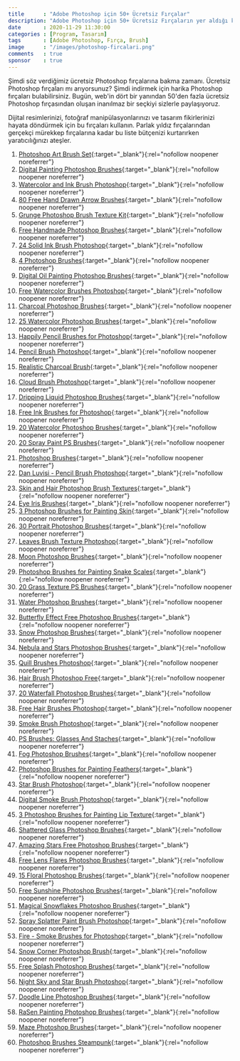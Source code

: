 ```yaml
---
title      : "Adobe Photoshop için 50+ Ücretsiz Fırçalar"
description: "Adobe Photoshop için 50+ Ücretsiz Fırçaların yer aldığı kaynakları sizler için derledik."
date       : 2020-11-29 11:30:00
categories : [Program, Tasarım]
tags       : [Adobe Photoshop, Fırça, Brush]
image      : "/images/photoshop-fircalari.png"
comments   : true
sponsor    : true
---
```


Şimdi söz verdiğimiz ücretsiz Photoshop fırçalarına bakma zamanı. Ücretsiz Photoshop fırçaları mı arıyorsunuz? Şimdi indirmek için harika Photoshop fırçaları bulabilirsiniz. Bugün, web'in dört bir yanından 50'den fazla ücretsiz Photoshop fırçasından oluşan inanılmaz bir seçkiyi sizlerle paylaşıyoruz.

Dijital resimlerinizi, fotoğraf manipülasyonlarınızı ve tasarım fikirlerinizi hayata döndürmek için bu fırçaları kullanın. Parlak yıldız fırçalarından gerçekçi mürekkep fırçalarına kadar bu liste bütçenizi kurtarırken yaratıcılığınızı ateşler.

1. [Photoshop Art Brush Set](https://bit.ly/3qa4aXs){:target="_blank"}{:rel="nofollow noopener noreferrer"}
2. [Digital Painting Photoshop Brushes](https://bit.ly/3lg9SU4){:target="_blank"}{:rel="nofollow noopener noreferrer"}
3. [Watercolor and Ink Brush Photoshop](https://bit.ly/3ljVKJe){:target="_blank"}{:rel="nofollow noopener noreferrer"}
4. [80 Free Hand Drawn Arrow Brushes](https://bit.ly/3lihEg7){:target="_blank"}{:rel="nofollow noopener noreferrer"}
5. [Grunge Photoshop Brush Texture Kit](https://bit.ly/3mjpLKG){:target="_blank"}{:rel="nofollow noopener noreferrer"}
6. [Free Handmade Photoshop Brushes](https://bit.ly/2KLOut7){:target="_blank"}{:rel="nofollow noopener noreferrer"}
7. [24 Solid Ink Brush Photoshop](https://bit.ly/3mkMGoL){:target="_blank"}{:rel="nofollow noopener noreferrer"}
8. [4 Photoshop Brushes](https://bit.ly/36eEwJ3){:target="_blank"}{:rel="nofollow noopener noreferrer"}
9. [Digital Oil Painting Photoshop Brushes](https://bit.ly/36fTZZm){:target="_blank"}{:rel="nofollow noopener noreferrer"}
10. [Free Watercolor Brushes Photoshop](https://bit.ly/37eGY1G){:target="_blank"}{:rel="nofollow noopener noreferrer"}
11. [Charcoal Photoshop Brushes](https://bit.ly/3mmyr34){:target="_blank"}{:rel="nofollow noopener noreferrer"}
12. [25 Watercolor Photoshop Brushes](https://bit.ly/2VbKK63){:target="_blank"}{:rel="nofollow noopener noreferrer"}
13. [Happily Pencil Brushes for Photoshop](https://bit.ly/3fNuDFt){:target="_blank"}{:rel="nofollow noopener noreferrer"}
14. [Pencil Brush Photoshop](https://bit.ly/2VaKrIW){:target="_blank"}{:rel="nofollow noopener noreferrer"}
15. [Realistic Charcoal Brush](https://bit.ly/3fPMs6H){:target="_blank"}{:rel="nofollow noopener noreferrer"}
16. [Cloud Brush Photoshop](https://bit.ly/33sbdRA){:target="_blank"}{:rel="nofollow noopener noreferrer"}
17. [Dripping Liquid Photoshop Brushes](https://bit.ly/3liDuQv){:target="_blank"}{:rel="nofollow noopener noreferrer"}
18. [Free Ink Brushes for Photoshop](https://bit.ly/36i2Sll){:target="_blank"}{:rel="nofollow noopener noreferrer"}
19. [20 Watercolor Photoshop Brushes](https://bit.ly/2JpLTEq){:target="_blank"}{:rel="nofollow noopener noreferrer"}
20. [20 Spray Paint PS Brushes](https://bit.ly/3mmyDPQ){:target="_blank"}{:rel="nofollow noopener noreferrer"}
21. [Photoshop Brushes](https://bit.ly/2HMzlXm){:target="_blank"}{:rel="nofollow noopener noreferrer"}
22. [Dan Luvisi - Pencil Brush Photoshop](https://bit.ly/33r5FGY){:target="_blank"}{:rel="nofollow noopener noreferrer"}
23. [Skin and Hair Photoshop Brush Textures](https://bit.ly/3mhYdp7){:target="_blank"}{:rel="nofollow noopener noreferrer"}
24. [Eye Iris Brushes](https://bit.ly/36hWr1J){:target="_blank"}{:rel="nofollow noopener noreferrer"}
25. [3 Photoshop Brushes for Painting Skin](https://bit.ly/3miax8B){:target="_blank"}{:rel="nofollow noopener noreferrer"}
26. [30 Portrait Photoshop Brushes](https://bit.ly/3miaqKd){:target="_blank"}{:rel="nofollow noopener noreferrer"}
27. [Leaves Brush Texture Photoshop](https://bit.ly/3lhDiRy){:target="_blank"}{:rel="nofollow noopener noreferrer"}
28. [Moon Photoshop Brushes](https://bit.ly/3qdriUK){:target="_blank"}{:rel="nofollow noopener noreferrer"}
29. [Photoshop Brushes for Painting Snake Scales](https://bit.ly/3lga8T2){:target="_blank"}{:rel="nofollow noopener noreferrer"}
30. [20 Grass Texture PS Brushes](https://bit.ly/2VdyO3N){:target="_blank"}{:rel="nofollow noopener noreferrer"}
31. [Water Photoshop Brushes](https://bit.ly/37eH4GA){:target="_blank"}{:rel="nofollow noopener noreferrer"}
32. [Butterfly Effect Free Photoshop Brushes](https://bit.ly/2Jmpvfi){:target="_blank"}{:rel="nofollow noopener noreferrer"}
33. [Snow Photoshop Brushes](https://bit.ly/36ftBio){:target="_blank"}{:rel="nofollow noopener noreferrer"}
34. [Nebula and Stars Photoshop Brushes](https://bit.ly/2Vd25vJ){:target="_blank"}{:rel="nofollow noopener noreferrer"}
35. [Quill Brushes Photoshop](https://bit.ly/3fLd9cM){:target="_blank"}{:rel="nofollow noopener noreferrer"}
36. [Hair Brush Photoshop Free](https://bit.ly/2HLFrHs){:target="_blank"}{:rel="nofollow noopener noreferrer"}
37. [20 Waterfall Photoshop Brushes](https://bit.ly/3le1gNv){:target="_blank"}{:rel="nofollow noopener noreferrer"}
38. [Free Hair Brushes Photoshop](https://bit.ly/36iiGVi){:target="_blank"}{:rel="nofollow noopener noreferrer"}
39. [Smoke Brush Photoshop](https://bit.ly/2KHIZM0){:target="_blank"}{:rel="nofollow noopener noreferrer"}
40. [PS Brushes: Glasses And Staches](https://bit.ly/2Vfj804){:target="_blank"}{:rel="nofollow noopener noreferrer"}
41. [Fog Photoshop Brushes](https://bit.ly/2HO9E91){:target="_blank"}{:rel="nofollow noopener noreferrer"}
42. [Photoshop Brushes for Painting Feathers](https://bit.ly/3miEFRx){:target="_blank"}{:rel="nofollow noopener noreferrer"}
43. [Star Brush Photoshop](https://bit.ly/36i2KST){:target="_blank"}{:rel="nofollow noopener noreferrer"}
44. [Digital Smoke Brush Photoshop](https://bit.ly/3mkMGoL){:target="_blank"}{:rel="nofollow noopener noreferrer"}
45. [3 Photoshop Brushes for Painting Lip Texture](https://bit.ly/2Jmpw2Q){:target="_blank"}{:rel="nofollow noopener noreferrer"}
46. [Shattered Glass Photoshop Brushes](https://bit.ly/2Vfj8x6){:target="_blank"}{:rel="nofollow noopener noreferrer"}
47. [Amazing Stars Free Photoshop Brushes](https://bit.ly/3o2YE72){:target="_blank"}{:rel="nofollow noopener noreferrer"}
48. [Free Lens Flares Photoshop Brushes](https://bit.ly/36fttzq){:target="_blank"}{:rel="nofollow noopener noreferrer"}
49. [15 Floral Photoshop Brushes](https://bit.ly/33t4S8x){:target="_blank"}{:rel="nofollow noopener noreferrer"}
50. [Free Sunshine Photoshop Brushes](https://bit.ly/3fK0RS1){:target="_blank"}{:rel="nofollow noopener noreferrer"}
51. [Magical Snowflakes Photoshop Brushes](https://bit.ly/3qa4wgK){:target="_blank"}{:rel="nofollow noopener noreferrer"}
52. [Spray Splatter Paint Brush Photoshop](https://bit.ly/3mkMGoL){:target="_blank"}{:rel="nofollow noopener noreferrer"}
53. [Fire - Smoke Brushes for Photoshop](https://bit.ly/3q9iGyH){:target="_blank"}{:rel="nofollow noopener noreferrer"}
54. [Snow Corner Photoshop Brush](https://bit.ly/3qa4wNM){:target="_blank"}{:rel="nofollow noopener noreferrer"}
55. [Free Splash Photoshop Brushes](https://bit.ly/3ljGfBh){:target="_blank"}{:rel="nofollow noopener noreferrer"}
56. [Night Sky and Star Brush Photoshop](https://bit.ly/2JlVcWf){:target="_blank"}{:rel="nofollow noopener noreferrer"}
57. [Doodle Line Photoshop Brushes](https://bit.ly/2Vfj7t2){:target="_blank"}{:rel="nofollow noopener noreferrer"}
58. [RaSen Painting Photoshop Brushes](https://bit.ly/39qpfXu){:target="_blank"}{:rel="nofollow noopener noreferrer"}
59. [Maze Photoshop Brushes](https://bit.ly/3lcD12k){:target="_blank"}{:rel="nofollow noopener noreferrer"}
60. [Photoshop Brushes Steampunk](https://bit.ly/2HRy9lI){:target="_blank"}{:rel="nofollow noopener noreferrer"}